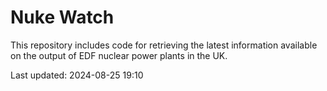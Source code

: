 # Nuke Watch

This repository includes code for retrieving the latest information available on the output of EDF nuclear power plants in the UK.

Last updated: 2024-08-25 19:10